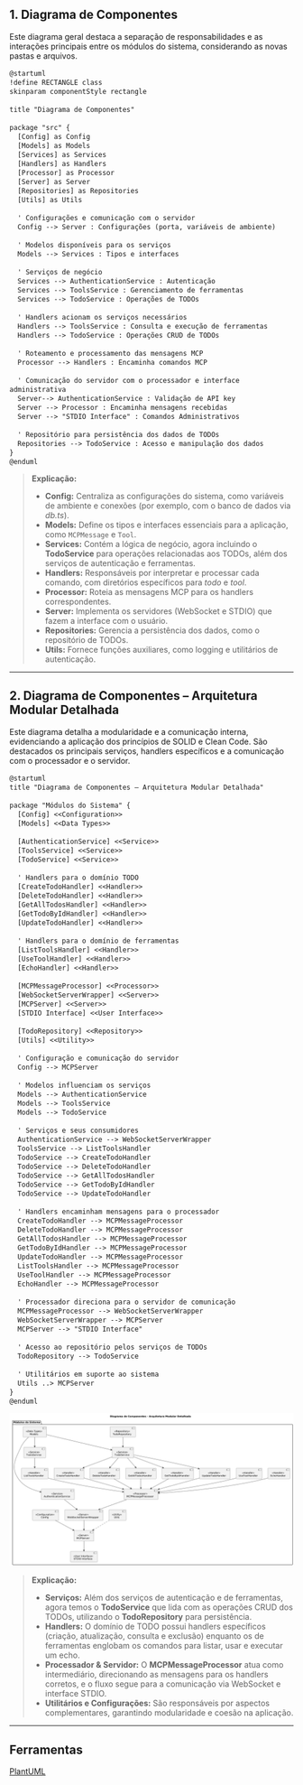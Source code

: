 ## 1. Diagrama de Componentes

Este diagrama geral destaca a separação de responsabilidades e as interações principais entre os módulos do sistema, considerando as novas pastas e arquivos.

```plantuml
@startuml
!define RECTANGLE class
skinparam componentStyle rectangle

title "Diagrama de Componentes"

package "src" {
  [Config] as Config
  [Models] as Models
  [Services] as Services
  [Handlers] as Handlers
  [Processor] as Processor
  [Server] as Server
  [Repositories] as Repositories
  [Utils] as Utils

  ' Configurações e comunicação com o servidor
  Config --> Server : Configurações (porta, variáveis de ambiente)

  ' Modelos disponíveis para os serviços
  Models --> Services : Tipos e interfaces

  ' Serviços de negócio
  Services --> AuthenticationService : Autenticação
  Services --> ToolsService : Gerenciamento de ferramentas
  Services --> TodoService : Operações de TODOs

  ' Handlers acionam os serviços necessários
  Handlers --> ToolsService : Consulta e execução de ferramentas
  Handlers --> TodoService : Operações CRUD de TODOs

  ' Roteamento e processamento das mensagens MCP
  Processor --> Handlers : Encaminha comandos MCP

  ' Comunicação do servidor com o processador e interface administrativa
  Server--> AuthenticationService : Validação de API key
  Server --> Processor : Encaminha mensagens recebidas
  Server --> "STDIO Interface" : Comandos Administrativos

  ' Repositório para persistência dos dados de TODOs
  Repositories --> TodoService : Acesso e manipulação dos dados
}
@enduml
```

> **Explicação:**
>
> - **Config:** Centraliza as configurações do sistema, como variáveis de ambiente e conexões (por exemplo, com o banco de dados via _db.ts_).
> - **Models:** Define os tipos e interfaces essenciais para a aplicação, como `MCPMessage` e `Tool`.
> - **Services:** Contém a lógica de negócio, agora incluindo o **TodoService** para operações relacionadas aos TODOs, além dos serviços de autenticação e ferramentas.
> - **Handlers:** Responsáveis por interpretar e processar cada comando, com diretórios específicos para _todo_ e _tool_.
> - **Processor:** Roteia as mensagens MCP para os handlers correspondentes.
> - **Server:** Implementa os servidores (WebSocket e STDIO) que fazem a interface com o usuário.
> - **Repositories:** Gerencia a persistência dos dados, como o repositório de TODOs.
> - **Utils:** Fornece funções auxiliares, como logging e utilitários de autenticação.

---

## 2. Diagrama de Componentes – Arquitetura Modular Detalhada

Este diagrama detalha a modularidade e a comunicação interna, evidenciando a aplicação dos princípios de SOLID e Clean Code. São destacados os principais serviços, handlers específicos e a comunicação com o processador e o servidor.

```plantuml
@startuml
title "Diagrama de Componentes – Arquitetura Modular Detalhada"

package "Módulos do Sistema" {
  [Config] <<Configuration>>
  [Models] <<Data Types>>

  [AuthenticationService] <<Service>>
  [ToolsService] <<Service>>
  [TodoService] <<Service>>

  ' Handlers para o domínio TODO
  [CreateTodoHandler] <<Handler>>
  [DeleteTodoHandler] <<Handler>>
  [GetAllTodosHandler] <<Handler>>
  [GetTodoByIdHandler] <<Handler>>
  [UpdateTodoHandler] <<Handler>>

  ' Handlers para o domínio de ferramentas
  [ListToolsHandler] <<Handler>>
  [UseToolHandler] <<Handler>>
  [EchoHandler] <<Handler>>

  [MCPMessageProcessor] <<Processor>>
  [WebSocketServerWrapper] <<Server>>
  [MCPServer] <<Server>>
  [STDIO Interface] <<User Interface>>

  [TodoRepository] <<Repository>>
  [Utils] <<Utility>>

  ' Configuração e comunicação do servidor
  Config --> MCPServer

  ' Modelos influenciam os serviços
  Models --> AuthenticationService
  Models --> ToolsService
  Models --> TodoService

  ' Serviços e seus consumidores
  AuthenticationService --> WebSocketServerWrapper
  ToolsService --> ListToolsHandler
  TodoService --> CreateTodoHandler
  TodoService --> DeleteTodoHandler
  TodoService --> GetAllTodosHandler
  TodoService --> GetTodoByIdHandler
  TodoService --> UpdateTodoHandler

  ' Handlers encaminham mensagens para o processador
  CreateTodoHandler --> MCPMessageProcessor
  DeleteTodoHandler --> MCPMessageProcessor
  GetAllTodosHandler --> MCPMessageProcessor
  GetTodoByIdHandler --> MCPMessageProcessor
  UpdateTodoHandler --> MCPMessageProcessor
  ListToolsHandler --> MCPMessageProcessor
  UseToolHandler --> MCPMessageProcessor
  EchoHandler --> MCPMessageProcessor

  ' Processador direciona para o servidor de comunicação
  MCPMessageProcessor --> WebSocketServerWrapper
  WebSocketServerWrapper --> MCPServer
  MCPServer --> "STDIO Interface"

  ' Acesso ao repositório pelos serviços de TODOs
  TodoRepository --> TodoService

  ' Utilitários em suporte ao sistema
  Utils ..> MCPServer
}
@enduml
```

![alt](./images/Components.png)

> **Explicação:**
>
> - **Serviços:** Além dos serviços de autenticação e de ferramentas, agora temos o **TodoService** que lida com as operações CRUD dos TODOs, utilizando o **TodoRepository** para persistência.
> - **Handlers:** O domínio de TODO possui handlers específicos (criação, atualização, consulta e exclusão) enquanto os de ferramentas englobam os comandos para listar, usar e executar um echo.
> - **Processador & Servidor:** O **MCPMessageProcessor** atua como intermediário, direcionando as mensagens para os handlers corretos, e o fluxo segue para a comunicação via WebSocket e interface STDIO.
> - **Utilitários e Configurações:** São responsáveis por aspectos complementares, garantindo modularidade e coesão na aplicação.

---

## Ferramentas

[PlantUML](https://plantuml.com)
